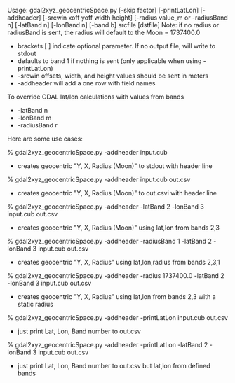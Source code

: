 Usage: gdal2xyz_geocentricSpace.py [-skip factor] [-printLatLon] [-addheader] [-srcwin xoff yoff width height]
     [-radius value_m or -radiusBand n] [-latBand n] [-lonBand n] [-band b] srcfile [dstfile]
Note: if no radius or radiusBand is sent, the radius will default to the Moon = 1737400.0

* brackets [ ] indicate optional parameter. If no output file, will write to stdout
* defaults to band 1 if nothing is sent (only applicable when using -printLatLon)
* -srcwin offsets, width, and height values should be sent in meters
* -addheader will add a one row with field names

To override GDAL lat/lon calculations with values from bands
 * -latBand n
 * -lonBand m
 * -radiusBand r

Here are some use cases:

% gdal2xyz_geocentricSpace.py -addheader input.cub
* creates geocentric "Y, X, Radius (Moon)" to stdout with header line

% gdal2xyz_geocentricSpace.py -addheader input.cub out.csv
* creates geocentric "Y, X, Radius (Moon)" to out.csvi with header line

% gdal2xyz_geocentricSpace.py -addheader -latBand 2 -lonBand 3 input.cub out.csv
* creates geocentric "Y, X, Radius (Moon)" using lat,lon from bands 2,3 

% gdal2xyz_geocentricSpace.py -addheader -radiusBand 1 -latBand 2 -lonBand 3 input.cub out.csv
* creates geocentric "Y, X, Radius" using lat,lon,radius from bands 2,3,1 

% gdal2xyz_geocentricSpace.py -addheader -radius 1737400.0 -latBand 2 -lonBand 3 input.cub out.csv
* creates geocentric "Y, X, Radius" using lat,lon from bands 2,3 with a static radius 

% gdal2xyz_geocentricSpace.py -addheader -printLatLon input.cub out.csv
* just print Lat, Lon, Band number to out.csv 

% gdal2xyz_geocentricSpace.py -addheader -printLatLon -latBand 2 -lonBand 3 input.cub out.csv
* just print Lat, Lon, Band number to out.csv but lat,lon from defined bands 
